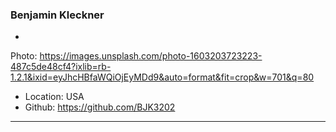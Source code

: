 ### Benjamin Kleckner

-
Photo: https://images.unsplash.com/photo-1603203723223-487c5de48cf4?ixlib=rb-1.2.1&ixid=eyJhcHBfaWQiOjEyMDd9&auto=format&fit=crop&w=701&q=80
- Location: USA
- Github: https://github.com/BJK3202

***
